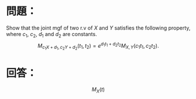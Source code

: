 # 問題：
Show that the joint mgf of two r.v of $X$ and $Y$ satisfies the following property, where $c_1$, $c_2$, $d_1$ and $d_2$ are constants.
$$
M_{c_1X+d_1,c_2Y+d_2}(t_1,t_2)=e^{d_1t_1+d_2t_2}M_{X,Y}(c_1t_1,c_2t_2).
$$
# 回答：
$$
M_X(t)
$$